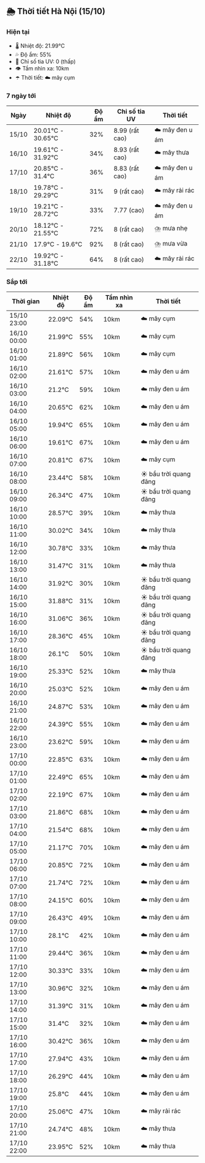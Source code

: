 ## 🌦️ Thời tiết Hà Nội (15/10)

### Hiện tại

- 🌡️ Nhiệt độ: 21.99℃
- 💦 Độ ẩm: 55%
- 🌟 Chỉ số tia UV: 0 (thấp)
- 👁️ Tầm nhìn xa: 10km
- ☂️ Thời tiết: ☁️ mây cụm

### 7 ngày tới

| Ngày | Nhiệt độ | Độ ẩm | Chỉ số tia UV | Thời tiết |
| --- | --- | --- | --- | --- |
| 15/10 | 20.01℃ - 30.65℃ | 32% | 8.99 (rất cao) | ☁️ mây đen u ám |
| 16/10 | 19.61℃ - 31.92℃ | 34% | 8.93 (rất cao) | ☁️ mây thưa |
| 17/10 | 20.85℃ - 31.4℃ | 36% | 8.83 (rất cao) | ☁️ mây đen u ám |
| 18/10 | 19.78℃ - 29.29℃ | 31% | 9 (rất cao) | ☁️ mây rải rác |
| 19/10 | 19.21℃ - 28.72℃ | 33% | 7.77 (cao) | ☁️ mây đen u ám |
| 20/10 | 18.12℃ - 21.55℃ | 72% | 8 (rất cao) | ⛈️ mưa nhẹ |
| 21/10 | 17.9℃ - 19.6℃ | 92% | 8 (rất cao) | ⛈️ mưa vừa |
| 22/10 | 19.92℃ - 31.18℃ | 64% | 8 (rất cao) | ☁️ mây rải rác |

### Sắp tới

| Thời gian | Nhiệt độ | Độ ẩm | Tầm nhìn xa | Thời tiết |
| --- | --- | --- | --- | --- |
| 15/10 23:00 | 22.09℃ | 54% | 10km | ☁️ mây cụm |
| 16/10 00:00 | 21.99℃ | 55% | 10km | ☁️ mây cụm |
| 16/10 01:00 | 21.89℃ | 56% | 10km | ☁️ mây cụm |
| 16/10 02:00 | 21.61℃ | 57% | 10km | ☁️ mây đen u ám |
| 16/10 03:00 | 21.2℃ | 59% | 10km | ☁️ mây đen u ám |
| 16/10 04:00 | 20.65℃ | 62% | 10km | ☁️ mây đen u ám |
| 16/10 05:00 | 19.94℃ | 65% | 10km | ☁️ mây đen u ám |
| 16/10 06:00 | 19.61℃ | 67% | 10km | ☁️ mây đen u ám |
| 16/10 07:00 | 20.81℃ | 67% | 10km | ☁️ mây cụm |
| 16/10 08:00 | 23.44℃ | 58% | 10km | ☀️ bầu trời quang đãng |
| 16/10 09:00 | 26.34℃ | 47% | 10km | ☀️ bầu trời quang đãng |
| 16/10 10:00 | 28.57℃ | 39% | 10km | ☁️ mây thưa |
| 16/10 11:00 | 30.02℃ | 34% | 10km | ☁️ mây thưa |
| 16/10 12:00 | 30.78℃ | 33% | 10km | ☁️ mây thưa |
| 16/10 13:00 | 31.47℃ | 31% | 10km | ☁️ mây thưa |
| 16/10 14:00 | 31.92℃ | 30% | 10km | ☀️ bầu trời quang đãng |
| 16/10 15:00 | 31.88℃ | 31% | 10km | ☀️ bầu trời quang đãng |
| 16/10 16:00 | 31.06℃ | 36% | 10km | ☀️ bầu trời quang đãng |
| 16/10 17:00 | 28.36℃ | 45% | 10km | ☀️ bầu trời quang đãng |
| 16/10 18:00 | 26.1℃ | 50% | 10km | ☀️ bầu trời quang đãng |
| 16/10 19:00 | 25.33℃ | 52% | 10km | ☁️ mây thưa |
| 16/10 20:00 | 25.03℃ | 52% | 10km | ☁️ mây đen u ám |
| 16/10 21:00 | 24.87℃ | 53% | 10km | ☁️ mây đen u ám |
| 16/10 22:00 | 24.39℃ | 55% | 10km | ☁️ mây đen u ám |
| 16/10 23:00 | 23.62℃ | 59% | 10km | ☁️ mây đen u ám |
| 17/10 00:00 | 22.85℃ | 63% | 10km | ☁️ mây đen u ám |
| 17/10 01:00 | 22.49℃ | 65% | 10km | ☁️ mây đen u ám |
| 17/10 02:00 | 22.19℃ | 67% | 10km | ☁️ mây đen u ám |
| 17/10 03:00 | 21.86℃ | 68% | 10km | ☁️ mây đen u ám |
| 17/10 04:00 | 21.54℃ | 68% | 10km | ☁️ mây đen u ám |
| 17/10 05:00 | 21.17℃ | 70% | 10km | ☁️ mây đen u ám |
| 17/10 06:00 | 20.85℃ | 72% | 10km | ☁️ mây đen u ám |
| 17/10 07:00 | 21.74℃ | 72% | 10km | ☁️ mây đen u ám |
| 17/10 08:00 | 24.15℃ | 60% | 10km | ☁️ mây đen u ám |
| 17/10 09:00 | 26.43℃ | 49% | 10km | ☁️ mây đen u ám |
| 17/10 10:00 | 28.1℃ | 42% | 10km | ☁️ mây đen u ám |
| 17/10 11:00 | 29.44℃ | 36% | 10km | ☁️ mây đen u ám |
| 17/10 12:00 | 30.33℃ | 33% | 10km | ☁️ mây đen u ám |
| 17/10 13:00 | 30.96℃ | 32% | 10km | ☁️ mây đen u ám |
| 17/10 14:00 | 31.39℃ | 31% | 10km | ☁️ mây đen u ám |
| 17/10 15:00 | 31.4℃ | 32% | 10km | ☁️ mây đen u ám |
| 17/10 16:00 | 30.42℃ | 36% | 10km | ☁️ mây đen u ám |
| 17/10 17:00 | 27.94℃ | 43% | 10km | ☁️ mây đen u ám |
| 17/10 18:00 | 26.29℃ | 44% | 10km | ☁️ mây đen u ám |
| 17/10 19:00 | 25.8℃ | 44% | 10km | ☁️ mây đen u ám |
| 17/10 20:00 | 25.06℃ | 47% | 10km | ☁️ mây rải rác |
| 17/10 21:00 | 24.74℃ | 48% | 10km | ☁️ mây thưa |
| 17/10 22:00 | 23.95℃ | 52% | 10km | ☁️ mây thưa |
